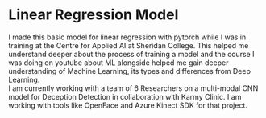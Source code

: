 # Linear Regression Model
I made this basic model for linear regression with pytorch while I was in training at the Centre for Applied AI at Sheridan College.
This helped me understand deeper about the process of training a model and the course I was doing on youtube about ML alongside helped me gain deeper understanding of Machine Learning, its types and differences from Deep Learning.
<br/>
I am currently working with a team of 6 Researchers on a multi-modal CNN model for Deception Detection in collaboration with Karmy Clinic. I am working with tools like OpenFace and Azure Kinect SDK for that project.
